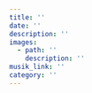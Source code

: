 ```yaml
---
title: ''
date: ''
description: ''
images: 
  - path: ''
    description: ''
musik_link: ''
category: ''
---
```

